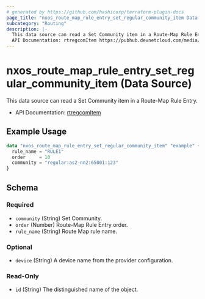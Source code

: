 ```yaml
---
# generated by https://github.com/hashicorp/terraform-plugin-docs
page_title: "nxos_route_map_rule_entry_set_regular_community_item Data Source - terraform-provider-nxos"
subcategory: "Routing"
description: |-
  This data source can read a Set Community item in a Route-Map Rule Entry.
  API Documentation: rtregcomItem https://pubhub.devnetcloud.com/media/dme-docs-10-2-2/docs/Routing%20and%20Forwarding/rtregcom:Item/
---
```


# nxos_route_map_rule_entry_set_regular_community_item (Data Source)

This data source can read a Set Community item in a Route-Map Rule Entry.

- API Documentation: [rtregcomItem](https://pubhub.devnetcloud.com/media/dme-docs-10-2-2/docs/Routing%20and%20Forwarding/rtregcom:Item/)

## Example Usage

```terraform
data "nxos_route_map_rule_entry_set_regular_community_item" "example" {
  rule_name = "RULE1"
  order     = 10
  community = "regular:as2-nn2:65001:123"
}
```

<!-- schema generated by tfplugindocs -->
## Schema

### Required

- `community` (String) Set Community.
- `order` (Number) Route-Map Rule Entry order.
- `rule_name` (String) Route Map rule name.

### Optional

- `device` (String) A device name from the provider configuration.

### Read-Only

- `id` (String) The distinguished name of the object.


